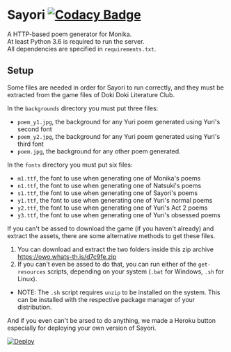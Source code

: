 # Sayori [![Codacy Badge](https://api.codacy.com/project/badge/Grade/f56158aaed54480cbb64f7670e599843)](https://app.codacy.com/app/sr229/Sayori?utm_source=github.com&utm_medium=referral&utm_content=MonikaDesu/Sayori&utm_campaign=badger)

A HTTP-based poem generator for Monika.  
At least Python 3.6 is required to run the server.  
All dependencies are specified in `requirements.txt`.

## Setup

Some files are needed in order for Sayori to run correctly, and they must be extracted from the game files of Doki Doki Literature Club.

In the `backgrounds` directory you must put three files:
- `poem_y1.jpg`, the background for any Yuri poem generated using Yuri's second font
- `poem_y2.jpg`, the background for any Yuri poem generated using Yuri's third font
- `poem.jpg`, the background for any other poem generated.

In the `fonts` directory you must put six files:
- `m1.ttf`, the font to use when generating one of Monika's poems
- `n1.ttf`, the font to use when generating one of Natsuki's poems
- `s1.ttf`, the font to use when generating one of Sayori's poems
- `y1.ttf`, the font to use when generating one of Yuri's normal poems
- `y2.ttf`, the font to use when generating one of Yuri's Act 2 poems
- `y3.ttf`, the font to use when generating one of Yuri's obsessed poems

If you can't be assed to download the game (if you haven't already) and extract the assets, there are some alternative methods to get these files.

1. You can download and extract the two folders inside this zip archive https://owo.whats-th.is/d7c9fe.zip  
2. If you can't even be assed to do that, you can run either of the `get-resources` scripts, depending on your system (`.bat` for Windows, `.sh` for Linux).
 - NOTE: The `.sh` script requires `unzip` to be installed on the system. This can be installed with the respective package manager of your distribution.

And if you even can't be arsed to do anything, we made a Heroku button especially for deploying your own version of Sayori.


[![Deploy](https://www.herokucdn.com/deploy/button.svg)](https://heroku.com/deploy?template=https://github.com/MonikaDesu/Sayori)
